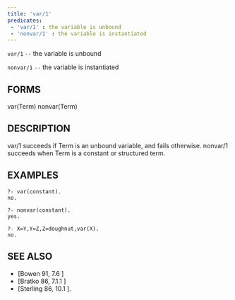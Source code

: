 ```yaml
---
title: 'var/1'
predicates:
 - 'var/1' : the variable is unbound
 - 'nonvar/1' : the variable is instantiated
---
```

`var/1` `--` the variable is unbound

`nonvar/1` `--` the variable is instantiated


## FORMS

var(Term)
nonvar(Term)


## DESCRIPTION

var/1 succeeds if Term is an unbound variable, and fails otherwise.
nonvar/1 succeeds when Term is a constant or structured term.


## EXAMPLES

```
?- var(constant).
no.
```

```
?- nonvar(constant).
yes.
```

```
?- X=Y,Y=Z,Z=doughnut,var(X).
no.
```


## SEE ALSO

- [Bowen 91, 7.6 ]
- [Bratko 86, 7.1.1 ]
- [Sterling 86, 10.1 ]. 

